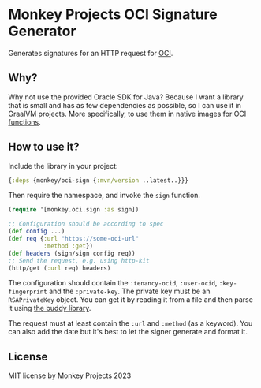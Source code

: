 # Monkey Projects OCI Signature Generator

Generates signatures for an HTTP request for [OCI](https://cloud.oracle.com).

## Why?

Why not use the provided Oracle SDK for Java?  Because I want a library
that is small and has as few dependencies as possible, so I can use it
in GraalVM projects.  More specifically, to use them in native images
for OCI [functions](https://fnproject.io).

## How to use it?

Include the library in your project:
```clojure
{:deps {monkey/oci-sign {:mvn/version ..latest..}}}
```

Then require the namespace, and invoke the `sign` function.
```clojure
(require '[monkey.oci.sign :as sign])

;; Configuration should be according to spec
(def config ...)
(def req {:url "https://some-oci-url"
          :method :get})
(def headers (sign/sign config req))
;; Send the request, e.g. using http-kit
(http/get (:url req) headers)
```

The configuration should contain the `:tenancy-ocid`, `:user-ocid`, `:key-fingerprint`
and the `:private-key`.  The private key must be an `RSAPrivateKey` object.  You can
get it by reading it from a file and then parse it using [the buddy library](https://cljdoc.org/d/buddy/buddy-core/1.11.418/api/buddy.core.keys.pem).

The request must at least contain the `:url` and `:method` (as a keyword).  You can also
add the date but it's best to let the signer generate and format it.

## License

MIT license
by Monkey Projects 2023
